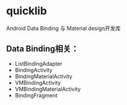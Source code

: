 # quicklib
Android Data Binding 与 Material design开发库

## Data Binding相关：
* ListBindingAdapter
* BindingActivity
* BindingMaterialActivity
* VMBindingActivity
* VMBindingMaterialActivity
* BindingFragment
